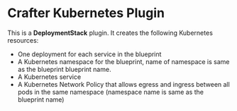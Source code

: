 # Crafter Kubernetes Plugin

This is a __DeploymentStack__ plugin.
It creates the following Kubernetes resources:

- One deployment for each service in the blueprint
- A Kubernetes namespace for the blueprint, name of namespace is same as the blueprint blueprint name.
- A Kubernetes service
- A Kubernetes Network Policy that allows egress and ingress between all pods in the same namespace (namespace name is same as the blueprint name)